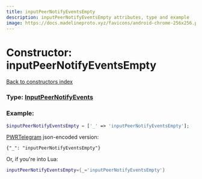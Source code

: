 ```yaml
---
title: inputPeerNotifyEventsEmpty
description: inputPeerNotifyEventsEmpty attributes, type and example
image: https://docs.madelineproto.xyz/favicons/android-chrome-256x256.png
---
```

# Constructor: inputPeerNotifyEventsEmpty  
[Back to constructors index](index.md)






### Type: [InputPeerNotifyEvents](../types/InputPeerNotifyEvents.md)


### Example:

```php
$inputPeerNotifyEventsEmpty = ['_' => 'inputPeerNotifyEventsEmpty'];
```  

[PWRTelegram](https://pwrtelegram.xyz) json-encoded version:

```
{"_": "inputPeerNotifyEventsEmpty"}
```


Or, if you're into Lua:

```lua
inputPeerNotifyEventsEmpty={_='inputPeerNotifyEventsEmpty'}

```


